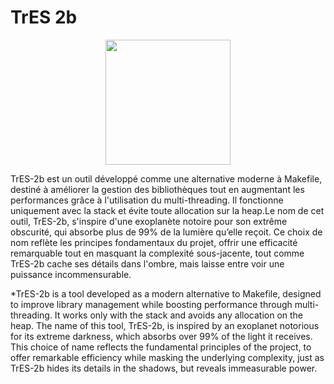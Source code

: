 # TrES 2b

<p align="center">
    <img src="/assets/TrES2b.gif" width="200">
</p>

TrES-2b est un outil développé comme une alternative moderne à Makefile, destiné à améliorer la gestion des bibliothèques tout en augmentant les performances grâce à l'utilisation du multi-threading. Il fonctionne uniquement avec la stack et évite toute allocation sur la heap.Le nom de cet outil, TrES-2b, s'inspire d'une exoplanète notoire pour son extrême obscurité, qui absorbe plus de 99% de la lumière qu’elle reçoit. Ce choix de nom reflète les principes fondamentaux du projet, offrir une efficacité remarquable tout en masquant la complexité sous-jacente, tout comme TrES-2b cache ses détails dans l'ombre, mais laisse entre voir une puissance incommensurable.

*TrES-2b is a tool developed as a modern alternative to Makefile, designed to improve library management while boosting performance through multi-threading. It works only with the stack and avoids any allocation on the heap. The name of this tool, TrES-2b, is inspired by an exoplanet notorious for its extreme darkness, which absorbs over 99% of the light it receives. This choice of name reflects the fundamental principles of the project, to offer remarkable efficiency while masking the underlying complexity, just as TrES-2b hides its details in the shadows, but reveals immeasurable power.


